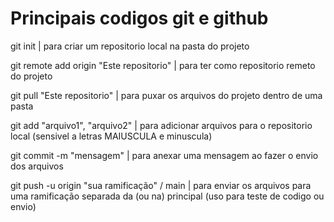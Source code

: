 <h1>Principais codigos git e github</h1>

git init | para criar um repositorio local na pasta do projeto

git remote add origin "Este repositorio" | para ter como repositorio remeto do projeto

git pull "Este repositorio" | para puxar os arquivos do projeto dentro de uma pasta

git add "arquivo1", "arquivo2" | para adicionar arquivos para o repositorio local (sensivel a letras MAIUSCULA e minuscula)

git commit -m "mensagem" | para anexar uma mensagem ao fazer o envio dos arquivos

git push -u origin "sua ramificação" / main | para enviar os arquivos para uma ramificação separada da (ou na) principal (uso para teste de codigo ou envio)
